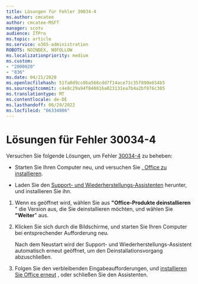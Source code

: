 ```yaml
---
title: Lösungen für Fehler 30034-4
ms.author: cmcatee
author: cmcatee-MSFT
manager: scotv
audience: ITPro
ms.topic: article
ms.service: o365-administration
ROBOTS: NOINDEX, NOFOLLOW
ms.localizationpriority: medium
ms.custom:
- "2000020"
- "836"
ms.date: 04/21/2020
ms.openlocfilehash: 51fa0d9cc0ba568cdd7f14ace71c35f890e654b5
ms.sourcegitcommit: c4e8c29a94f840816a023131ea7b4a2bf876c305
ms.translationtype: MT
ms.contentlocale: de-DE
ms.lasthandoff: 06/29/2022
ms.locfileid: "66334806"
---
```

# <a name="solutions-for-error-30034-4"></a>Lösungen für Fehler 30034-4

Versuchen Sie folgende Lösungen, um Fehler [30034-4](https://support.office.com/article/d5df89a9-0507-4b4c-92f9-22f457e630aa?wt.mc_id=Alchemy_ClientDIA) zu beheben:
  
- Starten Sie Ihren Computer neu, und versuchen Sie [, Office zu installieren](https://portal.office.com/OLS/MySoftware.aspx).

- Laden Sie den [Support- und Wiederherstellungs-Assistenten](https://aka.ms/SARA-OfficeUninstall-Alchemy) herunter, und installieren Sie ihn.

1. Wenn es geöffnet wird, wählen Sie aus **"Office-Produkte deinstallieren** " die Version aus, die Sie deinstallieren möchten, und wählen Sie **"Weiter**" aus.

2. Klicken Sie sich durch die Bildschirme, und starten Sie Ihren Computer bei entsprechender Aufforderung neu.

    Nach dem Neustart wird der Support- und Wiederherstellungs-Assistent automatisch erneut geöffnet, um den Deinstallationsvorgang abzuschließen.

3. Folgen Sie den verbleibenden Eingabeaufforderungen, und [installieren Sie Office erneut](https://portal.office.com/OLS/MySoftware.aspx) , oder schließen Sie den Assistenten.
